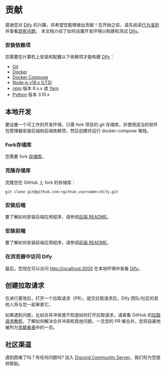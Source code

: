 # 贡献

感谢您对 [Dify](https://dify.ai) 的兴趣，并希望您能够做出贡献！在开始之前，请先阅读[行为准则](https://github.com/langgenius/.github/blob/main/CODE_OF_CONDUCT.md)并查看[现有问题](https://github.com/mkdirmushroom/dify/issues)。
本文档介绍了如何设置开发环境以构建和测试 [Dify](https://dify.ai)。

### 安装依赖项

您需要在计算机上安装和配置以下依赖项才能构建 [Dify](https://dify.ai)：

- [Git](http://git-scm.com/)
- [Docker](https://www.docker.com/)
- [Docker Compose](https://docs.docker.com/compose/install/)
- [Node.js v18.x (LTS)](http://nodejs.org)
- [npm](https://www.npmjs.com/) 版本 8.x.x 或 [Yarn](https://yarnpkg.com/)
- [Python](https://www.python.org/) 版本 3.10.x

## 本地开发

要设置一个可工作的开发环境，只需 fork 项目的 git 存储库，并使用适当的软件包管理器安装后端和前端依赖项，然后创建并运行 docker-compose 堆栈。

### Fork存储库

您需要 fork [存储库](https://github.com/mkdirmushroom/dify)。

### 克隆存储库

克隆您在 GitHub 上 fork 的存储库：

```
git clone git@github.com:<github_username>/dify.git
```

### 安装后端

要了解如何安装后端应用程序，请参阅[后端 README](api/README.md)。

### 安装前端

要了解如何安装前端应用程序，请参阅[前端 README](web/README.md)。

### 在浏览器中访问 Dify

最后，您现在可以访问 [http://localhost:3000](http://localhost:3000) 在本地环境中查看 [Dify](https://dify.ai)。

## 创建拉取请求

在进行更改后，打开一个拉取请求（PR）。提交拉取请求后，Dify 团队/社区的其他人将与您一起审查它。

如果遇到问题，比如合并冲突或不知道如何打开拉取请求，请查看 GitHub 的[拉取请求教程](https://docs.github.com/en/pull-requests/collaborating-with-pull-requests)，了解如何解决合并冲突和其他问题。一旦您的 PR 被合并，您将自豪地被列为[贡献者表](https://github.com/mkdirmushroom/dify/graphs/contributors)中的一员。

## 社区渠道

遇到困难了吗？有任何问题吗? 加入 [Discord Community Server](https://discord.gg/AhzKf7dNgk)，我们将为您提供帮助。
